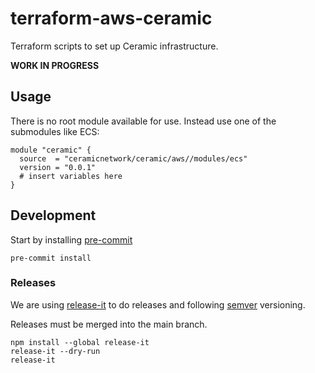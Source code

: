 # terraform-aws-ceramic

Terraform scripts to set up Ceramic infrastructure.

**WORK IN PROGRESS**

## Usage

There is no root module available for use. Instead use one of the submodules like ECS:

```
module "ceramic" {
  source  = "ceramicnetwork/ceramic/aws//modules/ecs"
  version = "0.0.1"
  # insert variables here
}
```

## Development

Start by installing [pre-commit](https://pre-commit.com/)

```shell
pre-commit install
```

### Releases

We are using [release-it](https://github.com/release-it/release-it) to do releases and following [semver](https://semver.org/) versioning.

Releases must be merged into the main branch.

```shell
npm install --global release-it
release-it --dry-run
release-it
```

